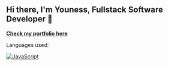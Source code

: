 ## Hi there, I'm Youness, Fullstack Software Developer 👋

[**Check my portfolio here**](https://younessouzzedi.com)

Languages used:

[![JavaScript](http://3con14.biz/code/_data/js/intro/js-logo.png)](https://developer.mozilla.org/en-US/docs/Web/JavaScript)
<!--
**younsouzz/younsouzz** is a ✨ _special_ ✨ repository because its `README.md` (this file) appears on your GitHub profile.

Here are some ideas to get you started:

- 🔭 I’m currently working on ...
- 🌱 I’m currently learning ...
- 👯 I’m looking to collaborate on ...
- 🤔 I’m looking for help with ...
- 💬 Ask me about ...
- 📫 How to reach me: ...
- 😄 Pronouns: ...
- ⚡ Fun fact: ...
-->

